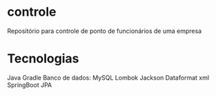 # controle
Repositório para controle de ponto de funcionários de uma empresa

# Tecnologias
Java 
Gradle
Banco de dados: MySQL
Lombok
Jackson Dataformat xml
SpringBoot
JPA
